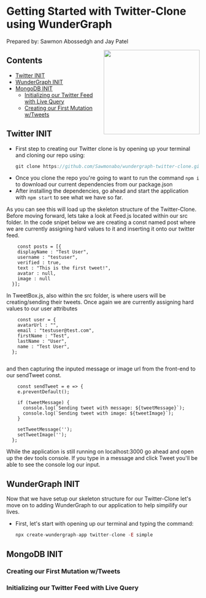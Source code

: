 # Getting Started with Twitter-Clone using WunderGraph
Prepared by: Sawmon Abossedgh and Jay Patel

<img align="right" width="250" height="220" src="https://user-images.githubusercontent.com/77422313/209737042-c726972d-1428-468f-904d-df84ba6149e0.png">

## Contents
- [Twitter INIT](#twitter-init)
- [WunderGraph INIT](#wundergraph-init)
- [MongoDB INIT](#mongodb-init)
  - [Initializing our Twitter Feed with Live Query](#initializing-our-twitter-feed-with-live-query) 
  - [Creating our First Mutation w/Tweets](#creating-our-first-mutation-wtweets)

## Twitter INIT
* First step to creating our Twitter clone is by opening up your terminal and cloning our repo using:
  ```js
  git clone https://github.com/Sawmonabo/wundergraph-twitter-clone.git
  ```
* Once you clone the repo you're going to want to run the command ``` npm i ``` to download our current dependencies from our package.json
* After installing the dependencies, go ahead and start the application with ``` npm start ``` to see what we have so far.

<p> As you can see this will load up the skeleton structure of the Twitter-Clone. Before moving forward, lets take a look at Feed.js located within our src folder. In the code snipet below we are creating a const named post where we are currently assigning hard values to it and inserting it onto our twitter feed.
  
```  
    const posts = [{
    displayName : "Test User",
    username : "testuser",
    verified : true,
    text : "This is the first tweet!",
    avatar : null,
    image : null
  }];
```
In TweetBox.js, also within the src folder, is where users will be creating/sending their tweets. Once again we are currently assigning hard values to our user attributes 
```
    const user = {
    avatarUrl : "",
    email : "testuser@test.com",
    firstName : "Test",
    lastName : "User",
    name : "Test User",
  };
  
```
and then capturing the inputed message or image url from the front-end to our sendTweet const. 
```
    const sendTweet = e => {
    e.preventDefault();

    if (tweetMessage) {
      console.log(`Sending tweet with message: ${tweetMessage}`);
      console.log(`Sending tweet with image: ${tweetImage}`);
    }

    setTweetMessage('');
    setTweetImage('');
  };
```
While the application is still running on localhost:3000 go ahead and open up the dev tools console. If you type in a message and click Tweet you'll be able to see the console log our input.


## WunderGraph INIT
<p>Now that we have setup our skeleton structure for our Twitter-Clone let's move on to adding WunderGraph to our application to help simpilify our lives.

* First, let's start with opening up our terminal and typing the command:
  ```js
  npx create-wundergraph-app twitter-clone -E simple
  ```

## MongoDB INIT


  ### Creating our First Mutation w/Tweets
  
  ### Initializing our Twitter Feed with Live Query
